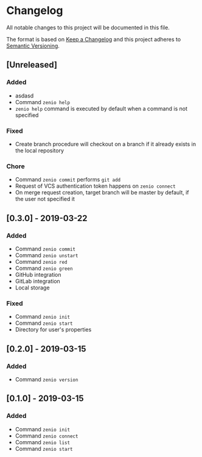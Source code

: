 # Changelog
All notable changes to this project will be documented in this file.

The format is based on [Keep a Changelog](http://keepachangelog.com/en/1.0.0/)
and this project adheres to [Semantic Versioning](http://semver.org/spec/v2.0.0.html).

## [Unreleased]
### Added
- asdasd
- Command `zenio help`
- `zenio help` command is executed by default when a command is not specified

### Fixed
- Create branch procedure will checkout on a branch if it already exists in the local repository

### Chore
- Command `zenio commit` performs `git add`
- Request of VCS authentication token happens on `zenio connect`
- On merge request creation, target branch will be master by default, if the user not specified it

## [0.3.0] - 2019-03-22
### Added
- Command `zenio commit`
- Command `zenio unstart`
- Command `zenio red`
- Command `zenio green`
- GitHub integration
- GitLab integration
- Local storage

### Fixed
- Command `zenio init`
- Command `zenio start`
- Directory for user's properties

## [0.2.0] - 2019-03-15
### Added
- Command `zenio version`

## [0.1.0] - 2019-03-15
### Added
- Command `zenio init`
- Command `zenio connect`
- Command `zenio list`
- Command `zenio start`
